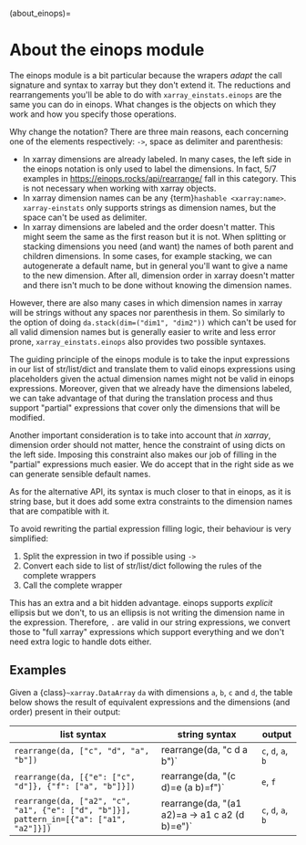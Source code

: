 (about_einops)=
# About the einops module
The einops module is a bit particular because the wrapers
_adapt_ the call signature and syntax to xarray but
they don't extend it. The reductions and rearrangements you'll be able
to do with `xarray_einstats.einops` are the same you can do in einops.
What changes is the objects on which they work and how you specify
those operations.

Why change the notation? There are three main reasons, each concerning one
of the elements respectively: `->`, space as delimiter and parenthesis:
* In xarray dimensions are already labeled. In many cases, the left
  side in the einops notation is only used to label the dimensions.
  In fact, 5/7 examples in https://einops.rocks/api/rearrange/ fall in this category.
  This is not necessary when working with xarray objects.
* In xarray dimension names can be any {term}`hashable <xarray:name>`. `xarray-einstats` only
  supports strings as dimension names, but the space can't be used as delimiter.
* In xarray dimensions are labeled and the order doesn't matter.
  This might seem the same as the first reason but it is not. When splitting
  or stacking dimensions you need (and want) the names of both parent and children dimensions.
  In some cases, for example stacking, we can autogenerate a default name, but
  in general you'll want to give a name to the new dimension. After all,
  dimension order in xarray doesn't matter and there isn't much to be done without knowing
  the dimension names.

However, there are also many cases in which dimension names in xarray will be strings
without any spaces nor parenthesis in them. So similarly to the option of
doing `da.stack(dim=("dim1", "dim2"))` which can't be used for all valid
dimension names but is generally easier to write and less error prone,
`xarray_einstats.einops` also provides two possible syntaxes.

The guiding principle of the einops module is to take the input expressions
in our list of str/list/dict and translate them to valid einops expressions
using placeholders given the actual dimension names might not be valid
in einops expressions. Moreover, given that we already have the dimensions
labeled, we can take advantage of that during the translation process
and thus support "partial" expressions that cover only the dimensions
that will be modified.

Another important consideration is to take into account that _in xarray_,
dimension order should not matter, hence the constraint of using dicts
on the left side. Imposing this constraint also
makes our job of filling in the "partial" expressions much easier.
We do accept that in the right side as we can generate sensible
default names.

As for the alternative API, its syntax is much closer to that in einops,
as it is string base, but it does add some extra constraints to the dimension names
that are compatible with it.

To avoid rewriting the partial expression filling logic, their behaviour is very simplified:
1. Split the expression in two if possible using `->`
2. Convert each side to list of str/list/dict following the rules of the complete wrappers
3. Call the complete wrapper

This has an extra and a bit hidden advantage. einops supports
_explicit_ ellipsis but we don't, to us an ellipsis is not writing
the dimension name in the expression. Therefore, `.` are valid
in our string expressions, we convert those to "full xarray" expressions
which support everything and we don't need extra logic to handle dots either.

## Examples

Given a {class}`~xarray.DataArray` `da` with dimensions `a`, `b`, `c` and `d`,
the table below shows the result of equivalent expressions
and the dimensions (and order) present in their output:

| list syntax | string syntax | output |
|---|---|---|
| `rearrange(da, ["c", "d", "a", "b"])` | rearrange(da, "c d a b")` | `c`, `d`, `a`, `b` |
| `rearrange(da, [{"e": ["c", "d"]}, {"f": ["a", "b"]}])` | rearrange(da, "(c d)=e (a b)=f")` | `e`, `f` |
| `rearrange(da, ["a2", "c", "a1", {"e": ["d", "b"]}], pattern_in=[{"a": ["a1", "a2"]}])` | rearrange(da, "(a1 a2)=a -> a1 c a2 (d b)=e")` | `c`, `d`, `a`, `b` |

